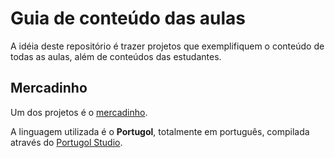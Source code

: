 # Guia de conteúdo das aulas

A idéia deste repositório é trazer projetos que exemplifiquem o conteúdo de todas as aulas, além de conteúdos das estudantes.

## Mercadinho

Um dos projetos é o [mercadinho](https://github.com/educodar/projetos/blob/master/mercadinho/index.md).

A linguagem utilizada é o __Portugol__, totalmente em português, compilada através do [Portugol Studio](http://sourceforge.net/projects/portugolstudio/).

